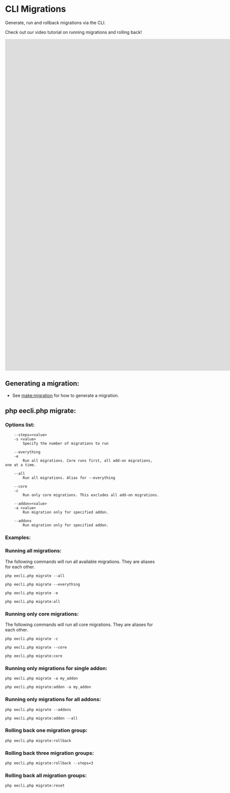 # CLI Migrations

Generate, run and rollback migrations via the CLI.

Check out our video tutorial on running migrations and rolling back!
<div class="video-wrapper">
<iframe src="https://www.youtube.com/embed/iD0f6oVBd28?vq=HD1080" width="1920" height="1080" frameborder="0" webkitallowfullscreen mozallowfullscreen allowfullscreen></iframe>
</div>

## Generating a migration:

- See [make:migration](cli/built-in-commands/make-migration.md) for how to generate a migration.

## php eecli.php migrate:

### Options list:

```
    --steps=<value>
    -s <value>
        Specify the number of migrations to run

    --everything
    -e
        Run all migrations. Core runs first, all add-on migrations, one at a time.

    --all
        Run all migrations. Alias for --everything

    --core
    -c
        Run only core migrations. This excludes all add-on migrations.

    --addon=<value>
    -a <value>
        Run migration only for specified addon.

    --addons
        Run migration only for specified addon.
```

### Examples:

### Running all migrations:

The following commands will run all available migrations. They are aliases for each other.

`php eecli.php migrate --all`

`php eecli.php migrate --everything`

`php eecli.php migrate -e`

`php eecli.php migrate:all`


### Running only core migrations:

The following commands will run all core migrations. They are aliases for each other.

`php eecli.php migrate -c`

`php eecli.php migrate --core`

`php eecli.php migrate:core`

### Running only migrations for single addon:

`php eecli.php migrate -a my_addon`

`php eecli.php migrate:addon -a my_addon`

### Running only migrations for all addons:

`php eecli.php migrate --addons`

`php eecli.php migrate:addon --all`

### Rolling back one migration group:

`php eecli.php migrate:rollback`

### Rolling back three migration groups:

`php eecli.php migrate:rollback --steps=3`

### Rolling back all migration groups:

`php eecli.php migrate:reset`
